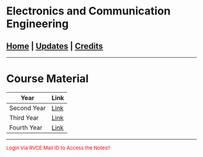 

# Electronics and Communication Engineering

## [Home](../main/index.md) | [Updates](../main/updates.md) | [Credits](../main/credits.md)

---

# Course Material

| Year            | Link                                                                                              |
| --------------------------- | ------------------------------------------------------------------------------------------------- |
| Second Year                 | [Link](https://drive.google.com/drive/folders/1pXdScbWeV9scFHr1hQBMGIZCO3tA2ZEQ?usp=sharing)   |
| Third Year                  | [Link](https://drive.google.com/drive/folders/1C9iXjGBqh7R6W2445AsNLF8avhRkuq9k?usp=sharing)   |
| Fourth Year                 | [Link](https://drive.google.com/drive/folders/1v-RbuD3xFqAXSegdAbOdHw_QZOaLCaEd?usp=sharing)   |

___
<p style="color:red; font-size:small;">
  Login Via RVCE Mail ID to Access the Notes!!
</p>

